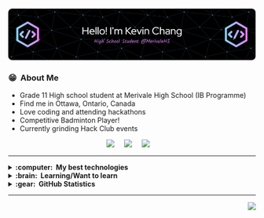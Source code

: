 <img src="github-header-image.png"></img>

### :grin: &nbsp;About Me

- Grade 11 High school student at Merivale High School (IB Programme)
- Find me in Ottawa, Ontario, Canada
- Love coding and attending hackathons
- Competitive Badminton Player!
- Currently grinding Hack Club events


<p align="center">
  <a href="mailto:changkevin51@gmail.com?subject=Yo%20Watsup%20Kevin"><img src="https://img.shields.io/badge/gmail-%23D14836.svg?&style=for-the-badge&logo=gmail&logoColor=white" /></a>&nbsp;&nbsp;&nbsp;&nbsp;
  <a href="https://www.instagram.com/d0ntmindme1/"><img src="https://img.shields.io/badge/instagram-%23dc2743.svg?&style=for-the-badge&logo=instagram&logoColor=white" /></a>&nbsp;&nbsp;&nbsp;&nbsp;
  <a href="https://www.linkedin.com/in/kevin-chang-a953b5285/"><img src="https://img.shields.io/badge/linkedin-%230077B5.svg?&style=for-the-badge&logo=linkedin&logoColor=white" /></a>&nbsp;&nbsp;&nbsp;&nbsp;
</p>
<hr/>


<details>
  <summary><b>:computer: &nbsp;My best technologies</b></summary>
  <br/>
  
![Python](https://img.shields.io/badge/PYTHON-3776AB.svg?&style=flat&logo=python&logoColor=white)&nbsp;
![Jupyter Notebook](https://img.shields.io/badge/Jupyter-notebook-brightgreen)&nbsp;\
![HTML](https://img.shields.io/badge/HTML-E34F26.svg?&style=flat&logo=html5&logoColor=white)&nbsp;
![CSS](https://img.shields.io/badge/CSS-%231572B6.svg?&style=flat&logo=css3&logoColor=white)&nbsp;
![JavaScript](https://img.shields.io/badge/JAVASCRIPT-323330.svg?&style=flat&logo=javascript&logoColor=%23F7DF1E)&nbsp;\
![Git](https://img.shields.io/badge/GIT-%23F05033.svg?&style=flat&logo=git&logoColor=white)&nbsp;
![GitHub](https://img.shields.io/badge/GITHUB-%23121011.svg?&style=flat&logo=github&logoColor=white)&nbsp;\
![Postgres](https://img.shields.io/badge/POSTGRES-%23316192.svg?&style=flat&logo=postgresql&logoColor=white)
![SQLite](https://img.shields.io/badge/SQLITE-003B57.svg?&style=flat&logo=sqlite&logoColor=white)\
![VSCode](https://img.shields.io/badge/VSCODE-007ACC.svg?&style=flat&logo=visual-studio-code)&nbsp;



</details>


<details>
  <summary><b>:brain: &nbsp;Learning/Want to learn</b></summary>
  <br/>

![Cpp](https://img.shields.io/badge/C++-00599C.svg?&style=flat&logo=c%2B%2B&logoColor=white)&nbsp;\
![TypeScript](https://img.shields.io/badge/TYPESCRIPT-%23007ACC.svg?&style=flat&logo=typescript&logoColor=white)&nbsp;\
![Firebase](https://img.shields.io/badge/FIREBASE-FFCA28.svg?&style=flat&logo=firebase&logoColor=black)&nbsp;\
![NodeJS](https://img.shields.io/badge/NODEJS-339933.svg?&style=flat&logo=node.js&logoColor=white)&nbsp;\
![MongoDB](https://img.shields.io/badge/MONGODB-47A248.svg?&style=flat&logo=mongodb&logoColor=white)&nbsp;\
![Arduino](https://img.shields.io/badge/ARDUINO-00979D.svg?&style=flat&logo=arduino&logoColor=white)&nbsp;

</details>


<details>
  <summary><b>:gear: &nbsp;GitHub Statistics</b></summary>
  <br/>
    <p align="center">
        <img height="137px" src="https://github-readme-streak-stats.herokuapp.com/?user=brunotacca&hide_border=true&theme=nightowl" />
    </p>
    <p align="center">
        <img height="137px" src="https://github-readme-stats.vercel.app/api?username=changkevin51&hide_title=true&hide_border=true&show_icons=true&include_all_commits=true&count_private=true&line_height=21&theme=nightowl" /> <img height="137px" src="https://github-readme-stats.vercel.app/api/top-langs/?username=changkevin51&hide=html&hide_title=true&hide_border=true&layout=compact&langs_count=8&theme=nightowl" />
    </p>
</details>

<hr/>


<p align="right">
<img src="https://komarev.com/ghpvc/?username=changkevin51&style=plastic&label=Views"><img>
</p>

